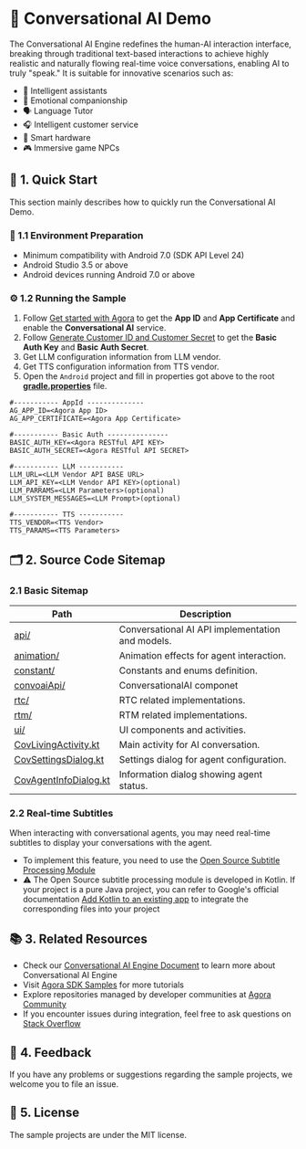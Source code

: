 # 🌟 Conversational AI Demo

The Conversational AI Engine redefines the human-AI interaction interface, breaking through traditional text-based interactions to achieve highly realistic and naturally flowing real-time voice conversations, enabling AI to truly "speak." It is suitable for innovative scenarios such as:

- 🤖 Intelligent assistants
- 💞 Emotional companionship
- 🗣️ Language Tutor
- 🎧 Intelligent customer service
- 📱 Smart hardware
- 🎮 Immersive game NPCs

## 🚀 1. Quick Start

This section mainly describes how to quickly run the Conversational AI Demo.

### 📱 1.1 Environment Preparation

- Minimum compatibility with Android 7.0 (SDK API Level 24)
- Android Studio 3.5 or above
- Android devices running Android 7.0 or above

### ⚙️ 1.2 Running the Sample

1. Follow [Get started with Agora](https://docs-preview.agora.io/en/conversational-ai/get-started/manage-agora-account) to get the **App ID** and **App Certificate** and enable the **Conversational AI** service.
2. Follow [Generate Customer ID and Customer Secret](https://docs.agora.io/en/conversational-ai/rest-api/restful-authentication#generate-customer-id-and-customer-secret) to get the **Basic Auth Key** and **Basic Auth Secret**.
3. Get LLM configuration information from LLM vendor.
4. Get TTS configuration information from TTS vendor.
5. Open the `Android` project and fill in properties got above to the root [**gradle.properties**](../../gradle.properties) file.

```
#----------- AppId --------------
AG_APP_ID=<Agora App ID>
AG_APP_CERTIFICATE=<Agora App Certificate>

#----------- Basic Auth ---------------
BASIC_AUTH_KEY=<Agora RESTful API KEY>
BASIC_AUTH_SECRET=<Agora RESTful API SECRET>

#----------- LLM -----------
LLM_URL=<LLM Vendor API BASE URL>
LLM_API_KEY=<LLM Vendor API KEY>(optional)
LLM_PARRAMS=<LLM Parameters>(optional)
LLM_SYSTEM_MESSAGES=<LLM Prompt>(optional)

#----------- TTS -----------
TTS_VENDOR=<TTS Vendor>
TTS_PARAMS=<TTS Parameters>
```

## 🗂️ 2. Source Code Sitemap

### 2.1 Basic Sitemap
| Path                                                                                   | Description                                      |
|----------------------------------------------------------------------------------------|--------------------------------------------------|
| [api/](src/main/java/io/agora/scene/convoai/api)                                       | Conversational AI API implementation and models. |
| [animation/](src/main/java/io/agora/scene/convoai/animation)                           | Animation effects for agent interaction.         |
| [constant/](src/main/java/io/agora/scene/convoai/constant)                             | Constants and enums definition.                  |
| [convoaiApi/](src/main/java/io/agora/scene/convoai/convoaiApi/)                        | ConversationalAI componet                        |
| [rtc/](src/main/java/io/agora/scene/convoai/rtc)                                       | RTC related implementations.                     |
| [rtm/](src/main/java/io/agora/scene/convoai/rtm)                                       | RTM related implementations.                     |
| [ui/](src/main/java/io/agora/scene/convoai/ui)                                         | UI components and activities.                    |
| [CovLivingActivity.kt](src/main/java/io/agora/scene/convoai/ui/CovLivingActivity.kt)   | Main activity for AI conversation.               |
| [CovSettingsDialog.kt](src/main/java/io/agora/scene/convoai/ui/CovSettingsDialog.kt)   | Settings dialog for agent configuration.         |
| [CovAgentInfoDialog.kt](src/main/java/io/agora/scene/convoai/ui/CovAgentInfoDialog.kt) | Information dialog showing agent status.         |

### 2.2 Real-time Subtitles
When interacting with conversational agents, you may need real-time subtitles to display your conversations with the agent.
- To implement this feature, you need to use the [Open Source Subtitle Processing Module](src/main/java/io/agora/scene/convoai/convoaiApi/IConversationalAIAPI.kt)
- ⚠️ The Open Source subtitle processing module is developed in Kotlin. If your project is a pure Java project, you can refer to Google's official documentation [Add Kotlin to an existing app](https://developer.android.com/kotlin/add-kotlin) to integrate the corresponding files into your project


## 📚 3. Related Resources

- Check our [Conversational AI Engine Document](https://docs.agora.io/en/conversational-ai/overview/product-overview) to learn more about Conversational AI Engine
- Visit [Agora SDK Samples](https://github.com/AgoraIO) for more tutorials
- Explore repositories managed by developer communities at [Agora Community](https://github.com/AgoraIO-Community)
- If you encounter issues during integration, feel free to ask questions on [Stack Overflow](https://stackoverflow.com/questions/tagged/agora.io)

## 💬 4. Feedback

If you have any problems or suggestions regarding the sample projects, we welcome you to file an issue.

## 📜 5. License

The sample projects are under the MIT license.
